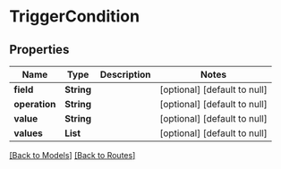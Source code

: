 # TriggerCondition
## Properties

| Name | Type | Description | Notes |
|------------ | ------------- | ------------- | -------------|
| **field** | **String** |  | [optional] [default to null] |
| **operation** | **String** |  | [optional] [default to null] |
| **value** | **String** |  | [optional] [default to null] |
| **values** | **List** |  | [optional] [default to null] |

[[Back to Models]](../overview#models) [[Back to Routes]](../overview#routes)


